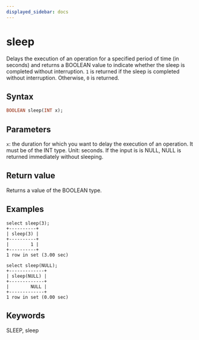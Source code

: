 ```yaml
---
displayed_sidebar: docs
---
```


# sleep

Delays the execution of an operation for a specified period of time (in seconds) and returns a BOOLEAN value to indicate whether the sleep is completed without interruption. `1` is returned if the sleep is completed without interruption. Otherwise, `0` is returned.

## Syntax

```Haskell
BOOLEAN sleep(INT x);
```

## Parameters

`x`: the duration for which you want to delay the execution of an operation. It must be of the INT type. Unit: seconds. If the input is is NULL, NULL is returned immediately without sleeping.

## Return value

Returns a value of the BOOLEAN type.

## Examples

```Plain Text
select sleep(3);
+----------+
| sleep(3) |
+----------+
|        1 |
+----------+
1 row in set (3.00 sec)

select sleep(NULL);
+-------------+
| sleep(NULL) |
+-------------+
|        NULL |
+-------------+
1 row in set (0.00 sec)
```

## Keywords

SLEEP, sleep
